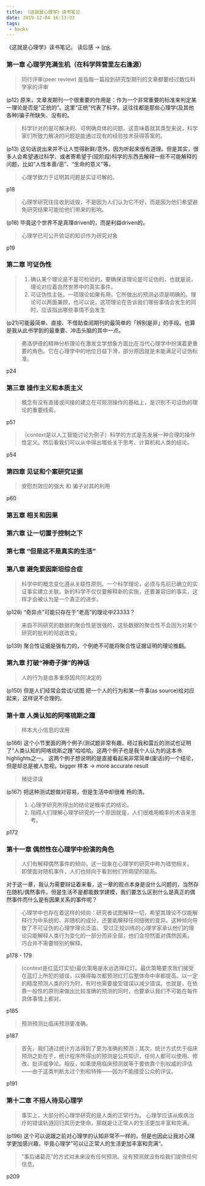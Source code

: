 ```yaml
---
title: 《这就是心理学》读书笔记
date: 2019-12-04 16:13:33
tags: 
 - books
---
```


《这就是心理学》读书笔记。
读后感 -> [link](/2019/12/04/读后感-这就是心理学/).

<!-- more -->

### 第一章 心理学充满生机（在科学阵营里左右逢源）

> 同行评审(peer review) 是指每一篇投到研究型期刊的文章都要经过数位科学家的评审

(p12) 原来，文章发期刊一个很重要的作用是：作为一个非常重要的标准来判定某一理论是否是“正统的”。这里“正统”代表了科学。这往往都是那些心理学(及其他各种)骗子所缺失、没有的。

> 科学针对的是可解决的、可明确具体的问题。这意味着就其类型来说，科学家们所致力解决的问题是能通过现有的经验技术获得答案的。

(p13) 这句话说出来并不让人觉得新鲜/意外，因为听起来很有道理。但是其实，很多人会希望通过科学、或者寄希望于(现阶段)科学的东西去解释一些不可能解释的问题，比如“人性本善/恶”、“生命的意义”等。

> 心理学致力于证明其问题是实证可解的。

p18

> 心理学研究往往收到诋毁，不是因为人们认为它不好，而是因为他们希望避免研究结果可能给他们带来的影响。

(p18) 毕竟这个世界不是真理driven的，而是利益driven的。

> 心理学已可公开验证的知识作为研究对象

p19

### 第二章 可证伪性

> 1. 确认某个理论是不是可检验的，要确保该理论是可证伪的，也就是说，理论对应着自然世界中的真实事件。
> 2. 可证伪性主张，一项理论如果有用，它所做出的预测必须是明确的。理论可以两面兼顾，也可以说，这项理论在告诉我们哪些事情会发生的同时，应该指出哪些事情不会发生

(p21)可能最简单、直接、不借助查阅期刊的最简单的「辨别是非」的手段。也算是我从此书学到的最重要、冲击头脑的其中一点。

> 弗洛伊德的精神分析理论在激发文学想象方面比在当代心理学中扮演着更重要的角色。它在心理学中的地位日益下滑，部分原因就是未能满足可证伪标准。

p24

### 第三章 操作主义和本质主义

> 概念有没有直接或间接的建立在可观测操作的基础上，是识别不可证伪的理论的重要线索。

p51

> （context是以人工智能讨论为例子）科学的方式是先发展一种合理的操作性定义，然后看我们可以从中得出哪些关于思考、计算机和人类的结论。

p54

### 第四章 见证和个案研究证据

> 安慰剂效应的强大 和 骗子对其的利用

p60


### 第五章 相关和因果

### 第六章 让一切置于控制之下

### 第七章 “但是这不是真实的生活”

### 第八章 避免爱因斯坦综合症

> 科学中的概念变化遵从关联性原则。一个科学理论，必须与先前已确立的实证事实建立关联。新的科学不仅仅要解释新的实施，还要兼容旧的事实，这样才会被认为是一个真正的进步。

(p128) “奇异点”可能只存在于“老高”的理论中23333？

> 来自不同研究的数据的聚合性是很强的，这些数据的聚合性不会因为对某个研究的批判的彻底改变。

(p139) 聚合性证据是强有力的，个例绝不可能将聚合性证据证明的理论推翻。

### 第九章 打破“神奇子弹”的神话

> 人的行为是由多重原因共同决定的

(p150) 但是人们经常会尝试/试图 把一个人的行为和某一件事(as source)给对应起来，这样说不合理的。

### 第十章 人类认知的阿喀琉斯之踵

> 样本大小信息的误用

(p166) 这个小节里面的两个例子/测试题非常有趣，经过我和雷丘的测试也证明了“人类认知的阿喀琉斯之踵”哈哈哈。这两个例子也是我个人认为的这本书highlights之一。
这两个例子想说明的是直接看起来非常简单(废话)的一个结论，但是却总是被人忽视。bigger 样本 -> more accurate result

> 赌徒谬误

(p167) 把这种测试题做对容易，但是生活中却很难 柃的清。

> 1. 心理学研究所得出的结论是概率式的结论。
> 2. 阻碍人们理解心理学研究的一个原因就是，人们很难用概率的术语来思考。

p172

### 第十一章 偶然性在心理学中扮演的角色

> 人们有解释偶然事件的倾向，这一现象在心理学的研究中称为错觉相关。 即使面对随机事件，人们也倾向于看到他们所期望的联系。

对于这一章，我认为需要辩证着来看，这一章的观点本身是没什么问题的，当然存在随机/偶然事件。但是生活不是都能数学建模，我们要怎么区别什么是真正的偶然事件而什么是有因果关系的事件呢？

> 心理学中也存在着这样的倾向：研究者试图解释一切，希望其理论不仅能解释行为中系统的、非随机的成分，还要能解释任何细微的变异。这种倾向导致了不可证伪的心理学理论泛滥。
> 受过正规训练的心理学家承认他们的理论只能解释人类行为变化的一部分而非全部，他们会坦然面对偶然因素。
> 巧合并不需要特别的解释。

p178 - 179

> (context是红蓝灯实验)最优策略是永远选择红灯。最优策略要求我们接受在蓝灯上所犯的错误，以换得每次都预测红灯后整体命中率都提高。以一定的精度预测人类的行为时，有时也需要接受错误以减少错误。也就是，在依靠一般性的原则来做出比较准确的预测的同时，也要承认我们不可能在每件具体事情上都对。

p185

> 预测预测比临床预测更准确。
 
p187

> 首先，我们通过统计方法得到了更为准确的预测；其次，统计方式优于临床预测之处在于，统计程序所得出的预测是公共知识，任何人都可以使用、修改、批评或争论。相反，如果使用临床预测就等于要依靠个别权威的评估——由于这类判断太过个别和特殊——因为不能接受公众的评议。

p191

### 第十二章 不招人待见心理学

> 事实上，大部分的心理学研究的是人类的正常行为。
> 心理学应该从疾病治疗的错误轨道回归其历史使命，那就是让正常人的生活更加丰富和完满。

(p196) 这个可以说跟之前对心理学的认知非常不一样的，但是也因此让我对心理学更加感兴趣，毕竟心理学”可以让正常人的生活更加丰富和完满“。

> ”事后诸葛亮“的方式对未来没有任何预测。没有预测就没有给我们提供任何信息。

p209
